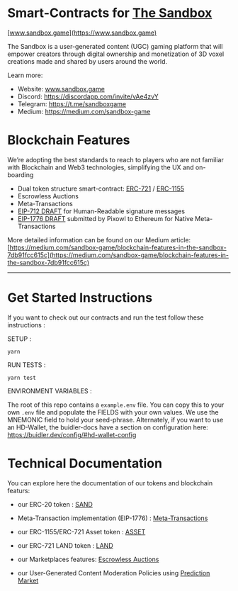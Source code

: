 # Smart-Contracts for [The Sandbox](https://www.sandbox.game)

[www.sandbox.game](https://www.sandbox.game)

The Sandbox is a user-generated content (UGC) gaming platform that will empower creators through digital ownership and monetization of 3D voxel creations made and shared by users around the world.

Learn more:

- Website: www.sandbox.game
- Discord: https://discordapp.com/invite/vAe4zvY
- Telegram: https://t.me/sandboxgame
- Medium: https://medium.com/sandbox-game

# Blockchain Features

We’re adopting the best standards to reach to players who are not familiar with Blockchain and Web3 technologies, simplifying the UX and on-boarding

- Dual token structure smart-contract: [ERC-721](https://eips.ethereum.org/EIPS/eip-721) / [ERC-1155](https://eips.ethereum.org/EIPS/eip-1155)
- Escrowless Auctions
- Meta-Transactions
- [EIP-712 DRAFT](https://eips.ethereum.org/EIPS/eip-712) for Human-Readable signature messages
- [EIP-1776 DRAFT](https://github.com/ethereum/EIPs/issues/1776) submitted by Pixowl to Ethereum for Native Meta-Transactions

More detailed information can be found on our Medium article: [https://medium.com/sandbox-game/blockchain-features-in-the-sandbox-7db91fcc615c](https://medium.com/sandbox-game/blockchain-features-in-the-sandbox-7db91fcc615c)

---

# Get Started Instructions

If you want to check out our contracts and run the test follow these instructions :

SETUP :

```
yarn
```

RUN TESTS :

```
yarn test
```

ENVIRONMENT VARIABLES :

The root of this repo contains a `example.env` file. You can copy this to your own `.env` file and populate the FIELDS with your own values. We use the MNEMONIC field to hold your seed-phrase. Alternately, if you want to use an HD-Wallet, the buidler-docs have a section on configuration here: https://buidler.dev/config/#hd-wallet-config

# Technical Documentation

You can explore here the documentation of our tokens and blockchain featurs:

- our ERC-20 token : [SAND](documentation/Sand.md)
- Meta-Transaction implementation (EIP-1776) : [Meta-Transactions](documentation/meta_transactions.md)

- our ERC-1155/ERC-721 Asset token : [ASSET](documentation/Asset.md)

- our ERC-721 LAND token : [LAND](documentation/Land.md)

- our Marketplaces features: [Escrowless Auctions](documentation/escrow_less_auctions.md)
- our User-Generated Content Moderation Policies using [Prediction Market](documentation/curation.md)
